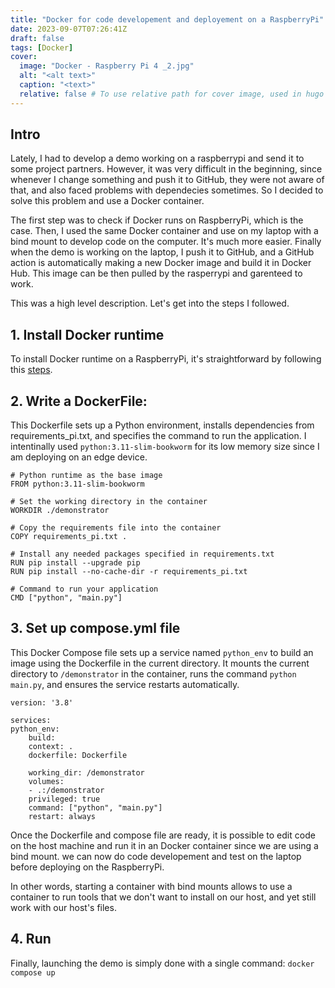 ```yaml
---
title: "Docker for code developement and deployement on a RaspberryPi"
date: 2023-09-07T07:26:41Z
draft: false
tags: [Docker]
cover:
  image: "Docker - Raspberry Pi 4 _2.jpg"
  alt: "<alt text>"
  caption: "<text>"
  relative: false # To use relative path for cover image, used in hugo Page-bundles
---
```


## Intro

Lately, I had to develop a demo working on a raspberrypi and send it to some project partners. However, it was very difficult in the beginning, since whenever I change something and push it to GitHub, they were not aware of that, and also faced problems with dependecies sometimes. So I decided to solve this problem and use a Docker container.

The first step was to check if Docker runs on RaspberryPi, which is the case. Then, I used the same Docker container and use on my laptop with a bind mount to develop code on the computer. It's much more easier. Finally when the demo is working on the laptop, I push it to GitHub, and a GitHub action is automatically making a new Docker image and build it in Docker Hub. This image can be then pulled by the rasperrypi and garenteed to work.

This was a high level description. Let's get into the steps I followed. 

## 1. Install Docker runtime

To install Docker runtime on a RaspberryPi, it's straightforward by following this [steps](https://docs.docker.com/engine/install/raspberry-pi-os/).

## 2. Write a **DockerFile**:

This Dockerfile sets up a Python environment, installs dependencies from requirements_pi.txt, and specifies the command to run the application. I intentinally used `python:3.11-slim-bookworm` for its low memory size since I am deploying on an edge device.


    # Python runtime as the base image
    FROM python:3.11-slim-bookworm

    # Set the working directory in the container
    WORKDIR ./demonstrator

    # Copy the requirements file into the container
    COPY requirements_pi.txt .

    # Install any needed packages specified in requirements.txt
    RUN pip install --upgrade pip
    RUN pip install --no-cache-dir -r requirements_pi.txt

    # Command to run your application
    CMD ["python", "main.py"]

## 3. Set up **compose.yml** file

This Docker Compose file sets up a service named `python_env` to build an image using the Dockerfile in the current directory. It mounts the current directory to `/demonstrator` in the container, runs the command `python main.py`, and ensures the service restarts automatically.


    version: '3.8'

    services:
    python_env:
        build:
        context: .
        dockerfile: Dockerfile

        working_dir: /demonstrator
        volumes:
        - .:/demonstrator
        privileged: true
        command: ["python", "main.py"]
        restart: always


Once the Dockerfile and compose file  are ready, it is possible to edit code on the host machine and run it in an Docker container since we are using a bind mount. we can now do code developement and test on the laptop before deploying on the RaspberryPi.

In other words, starting a container with bind mounts allows to use a container to run tools that we don't want to install on our host, and yet still work with our host's files.

## 4. Run

Finally, launching the demo is simply done with a single command: `docker compose up`
